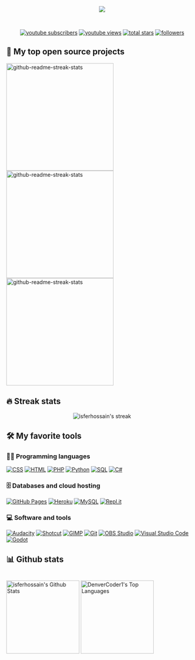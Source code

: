 <!-- Typing SVG by DenverCoder1 - https://github.com/DenverCoder1/readme-typing-svg -->
<p align="center">
  <a href="https://github.com/DenverCoder1/readme-typing-svg"><img src="https://readme-typing-svg.herokuapp.com/?lines=A+passionate+web+/+game+dev;Love+everything+open+source+<3&font=Fira%20Code&center=true&width=440&height=45&color=f75c7e&vCenter=true&size=22"></a>
</p>

<br/>

<!-- Social badges section -->
<p align="center">
  <a href="https://www.youtube.com/c/UC7whzJ1gXJeGrb3daY80ARQ?sub_confirmation=1">
    <img alt="youtube subscribers" title="Subscribe to my YouTube channel" src="https://custom-icon-badges.herokuapp.com/youtube/channel/subscribers/UC7whzJ1gXJeGrb3daY80ARQ?color=%23E05D44&label=SUBSCRIBE&logo=video&logoColor=white&style=for-the-badge&labelColor=CE4630"/></a> 
  <a href="https://www.youtube.com/c/UC7whzJ1gXJeGrb3daY80ARQ">
    <img alt="youtube views" title="YouTube views" src="https://custom-icon-badges.herokuapp.com/youtube/channel/views/UC7whzJ1gXJeGrb3daY80ARQ?color=%23E1AD0E&logo=video&logoColor=white&style=for-the-badge&labelColor=C79600"/></a> 
  <a href="https://github.com/isferhossain?tab=repositories&sort=stargazers">
    <img alt="total stars" title="Total stars on GitHub" src="https://custom-icon-badges.herokuapp.com/badge/dynamic/json?logo=star&color=55960c&labelColor=488207&label=Stars&style=for-the-badge&query=%24.stars&url=https://api.github-star-counter.workers.dev/user/isferhossain"/></a>
  <a href="https://github.com/isferhossain?tab=followers">
    <img alt="followers" title="Follow me on Github" src="https://custom-icon-badges.herokuapp.com/github/followers/isferhossain?color=236ad3&labelColor=1155ba&style=for-the-badge&logo=person-add&label=Follow&logoColor=white"/></a>

## 📘 My top open source projects

<p align="left">
  <a href="https://github.com/isferhossain/HonourInWatch"><img width="282" src="https://denvercoder1-github-readme-stats.vercel.app/api/pin/?username=isferhossain&repo=HonourInWatch&theme=react&bg_color=1F222E&title_color=F85D7F&icon_color=F8D866&hide_border=true&show_icons=false" alt="github-readme-streak-stats"></a>
    <a href="https://github.com/isferhossain/Ternime"><img width="282" src="https://denvercoder1-github-readme-stats.vercel.app/api/pin/?username=isferhossain&repo=Ternime&theme=react&bg_color=1F222E&title_color=F85D7F&icon_color=F8D866&hide_border=true&show_icons=false" alt="github-readme-streak-stats"></a>
  <a href="https://github.com/isferhossain/MinePHP"><img width="282" src="https://denvercoder1-github-readme-stats.vercel.app/api/pin/?username=isferhossain&repo=MinePHP&theme=react&bg_color=1F222E&title_color=F85D7F&icon_color=F8D866&hide_border=true&show_icons=false" alt="github-readme-streak-stats"></a>

## 🔥 Streak stats

<!-- GitHub Readme Streak Stats - https://github.com/DenverCoder1/github-readme-streak-stats -->
<p align="center">
    <img title="🔥 Get streak stats for your profile at git.io/streak-stats" alt="isferhossain's streak" src="https://github-readme-streak-stats.herokuapp.com/?user=isferhossain&theme=monokai-metallian&hide_border=true"/>
</p>


## 🛠️ My favorite tools

### 👨‍💻 Programming languages

<p>
    <a href="#"><img alt="CSS" src="https://img.shields.io/badge/CSS-1572B6.svg?logo=css3&logoColor=white"></a>
    <a href="#"><img alt="HTML" src="https://img.shields.io/badge/HTML-E34F26.svg?logo=html5&logoColor=white"></a>
    <a href="#"><img alt="PHP" src="https://img.shields.io/badge/PHP-777BB4.svg?logo=php&logoColor=white"></a>
    <a href="#"><img alt="Python" src="https://img.shields.io/badge/Python-14354C.svg?logo=python&logoColor=white"></a>
    <a href="#"><img alt="SQL" src="https://custom-icon-badges.herokuapp.com/badge/SQL-025E8C.svg?logo=database&logoColor=white"></a>
    <a href="#"><img alt="C#" src="https://custom-icon-badges.herokuapp.com/badge/C%23-68217A.svg?logo=cs2&logoColor=white"></a>
</p>


### 🗄️ Databases and cloud hosting

<p>
    <a href="#"><img alt="GitHub Pages" src="https://img.shields.io/badge/GitHub%20Pages-327FC7.svg?logo=github&logoColor=white"></a>
    <a href="#"><img alt="Heroku" src="https://img.shields.io/badge/Heroku-430098.svg?logo=heroku&logoColor=white"></a>
    <a href="#"><img alt="MySQL" src="https://img.shields.io/badge/MySQL-00f.svg?logo=mysql&logoColor=white"></a>
    <a href="#"><img alt="Repl.it" src="https://img.shields.io/badge/Repl.it-0D101E.svg?logo=Replit&logoColor=white"></a>
</p>

### 💻 Software and tools

<p>
    <a href="#"><img alt="Audacity" src="https://img.shields.io/badge/-Audacity-0000CC?logo=audacity&logoColor=white"></a>
    <a href="#"><img alt="Shotcut" src="https://custom-icon-badges.herokuapp.com/badge/Shotcut-blue?logo=shotcut&logoColor=white"></a>
    <a href="#"><img alt="GIMP" src="https://custom-icon-badges.herokuapp.com/badge/Gimp-black?logo=gimp&logoColor=white"></a>
    <a href="#"><img alt="Git" src="https://img.shields.io/badge/Git-F05033.svg?logo=git&logoColor=white"></a>
    <a href="#"><img alt="OBS Studio" src="https://img.shields.io/badge/-OBS%20Studio-302E31?logo=obs-studio&logoColor=white"></a>
    <a href="#"><img alt="Visual Studio Code" src="https://img.shields.io/badge/Visual%20Studio%20Code-0078d7.svg?logo=visual-studio-code&logoColor=white"></a>
    <a href="#"><img alt="Godot" src="https://custom-icon-badges.herokuapp.com/badge/-Godot-informational?logo=heart-fill&logoColor=white"></a>
    
</p>


## 📊 Github stats

<!-- https://github.com/anuraghazra/github-readme-stats -->
  <br/>
    <a href="https://github.com/anuraghazra/github-readme-stats"><img alt="isferhossain's Github Stats" src="https://denvercoder1-github-readme-stats.vercel.app/api/?username=isferhossain&show_icons=true&count_private=true&theme=react&hide_border=true&bg_color=1F222E&title_color=F85D7F&icon_color=F8D866" height="192px"/></a>
  <a href="https://github.com/anuraghazra/github-readme-stats"><img alt="DenverCoder1's Top Languages" src="https://github-readme-stats.vercel.app/api/top-langs/?username=isferhossain&langs_count=8&layout=compact&theme=react&hide_border=true&bg_color=1F222E&title_color=F85D7F&icon_color=F8D866&hide=Jupyter%20Notebook" height="192px"/></a>
